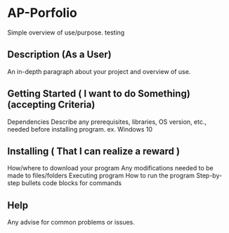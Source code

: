 # AP-Porfolio
Simple overview of use/purpose.
testing

## Description (As a User)
An in-depth paragraph about your project and overview of use.

## Getting Started ( I want to do Something)(accepting Criteria)
Dependencies
Describe any prerequisites, libraries, OS version, etc., needed before installing program.
ex. Windows 10
## Installing ( That I can realize a reward )
How/where to download your program
Any modifications needed to be made to files/folders
Executing program
How to run the program
Step-by-step bullets
code blocks for commands
## Help
Any advise for common problems or issues.
